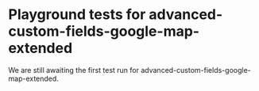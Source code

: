 # Playground tests for advanced-custom-fields-google-map-extended
We are still awaiting the first test run for advanced-custom-fields-google-map-extended.
